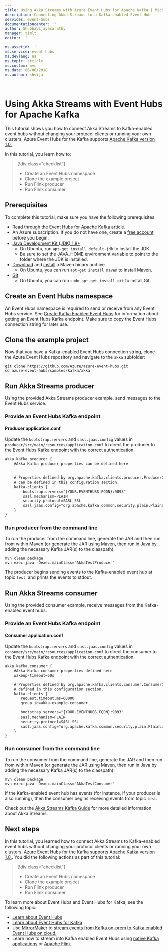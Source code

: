 ```yaml
---
title: Using Akka Streams with Azure Event Hubs for Apache Kafka | Microsoft Docs
description: Connecting Akka Streams to a Kafka enabled Event Hub
services: event-hubs
documentationcenter: ''
author: ShubhaVijayasarathy
manager: timlt
editor: ''

ms.assetid: ''
ms.service: event-hubs
ms.devlang: na
ms.topic: article
ms.custom: mvc
ms.date: 06/06/2018
ms.author: shvija

---
```


# Using Akka Streams with Event Hubs for Apache Kafka
This tutorial shows you how to connect Akka Streams to Kafka-enabled event hubs without changing your protocol clients or running your own clusters. Azure Event Hubs for the Kafka supports [Apache Kafka version 1.0.](https://kafka.apache.org/10/documentation.html)

In this tutorial, you learn how to:
> [!div class="checklist"]
> * Create an Event Hubs namespace
> * Clone the example project
> * Run Flink producer 
> * Run Flink consumer

## Prerequisites

To complete this tutorial, make sure you have the following prerequisites:

* Read through the [Event Hubs for Apache Kafka](event-hubs-for-kafka-ecosystem-overview.md) article. 
* An Azure subscription. If you do not have one, create a [free account](https://azure.microsoft.com/free/?ref=microsoft.com&utm_source=microsoft.com&utm_medium=docs&utm_campaign=visualstudio) before you begin.
* [Java Development Kit (JDK) 1.8+](http://www.oracle.com/technetwork/java/javase/downloads/index.html)
    * On Ubuntu, run `apt-get install default-jdk` to install the JDK.
    * Be sure to set the JAVA_HOME environment variable to point to the folder where the JDK is installed.
* [Download](http://maven.apache.org/download.cgi) and [install](http://maven.apache.org/install.html) a Maven binary archive
    * On Ubuntu, you can run `apt-get install maven` to install Maven.
* [Git](https://www.git-scm.com/downloads)
    * On Ubuntu, you can run `sudo apt-get install git` to install Git.

## Create an Event Hubs namespace

An Event Hubs namespace is required to send or receive from any Event Hubs service. See [Create Kafka Enabled Event Hubs](event-hubs-create-kafka-enabled.md) for information about getting an Event Hubs Kafka endpoint. Make sure to copy the Event Hubs connection string for later use.

## Clone the example project

Now that you have a Kafka-enabled Event Hubs connection string, clone the Azure Event Hubs repository and navigate to the `akka` subfolder:

```shell
git clone https://github.com/Azure/azure-event-hubs.git
cd azure-event-hubs/samples/kafka/akka
```

## Run Akka Streams producer

Using the provided Akka Streams producer example, send messages to the Event Hubs service.

### Provide an Event Hubs Kafka endpoint

#### Producer application.conf

Update the `bootstrap.servers` and `sasl.jaas.config` values in `producer/src/main/resources/application.conf` to direct the producer to the Event Hubs Kafka endpoint with the correct authentication.

```xml
akka.kafka.producer {
    #Akka Kafka producer properties can be defined here


    # Properties defined by org.apache.kafka.clients.producer.ProducerConfig
    # can be defined in this configuration section.
    kafka-clients {
        bootstrap.servers="{YOUR.EVENTHUBS.FQDN}:9093"
        sasl.mechanism=PLAIN
        security.protocol=SASL_SSL
        sasl.jaas.config="org.apache.kafka.common.security.plain.PlainLoginModule required username=\"$ConnectionString\" password=\"{YOUR.EVENTHUBS.CONNECTION.STRING}\";"
    }
}
```

### Run producer from the command line

To run the producer from the command line, generate the JAR and then run from within Maven (or generate the JAR using Maven, then run in Java by adding the necessary Kafka JAR(s) to the classpath):

```shell
mvn clean package
mvn exec:java -Dexec.mainClass="AkkaTestProducer"
```

The producer begins sending events to the Kafka-enabled event hub at topic `test`, and prints the events to stdout.

## Run Akka Streams consumer

Using the provided consumer example, receive messages from the Kafka-enabled event hubs.

### Provide an Event Hubs Kafka endpoint

#### Consumer application.conf

Update the `bootstrap.servers` and `sasl.jaas.config` values in `consumer/src/main/resources/application.conf` to direct the consumer to the Event Hubs Kafka endpoint with the correct authentication.

```xml
akka.kafka.consumer {
    #Akka Kafka consumer properties defined here
    wakeup-timeout=60s

    # Properties defined by org.apache.kafka.clients.consumer.ConsumerConfig
    # defined in this configuration section.
    kafka-clients {
       request.timeout.ms=60000
       group.id=akka-example-consumer

       bootstrap.servers="{YOUR.EVENTHUBS.FQDN}:9093"
       sasl.mechanism=PLAIN
       security.protocol=SASL_SSL
       sasl.jaas.config="org.apache.kafka.common.security.plain.PlainLoginModule required username=\"$ConnectionString\" password=\"{YOUR.EVENTHUBS.CONNECTION.STRING}\";"
    }
}
```

### Run consumer from the command line

To run the consumer from the command line, generate the JAR and then run from within Maven (or generate the JAR using Maven, then run in Java by adding the necessary Kafka JAR(s) to the classpath):

```shell
mvn clean package
mvn exec:java -Dexec.mainClass="AkkaTestConsumer"
```

If the Kafka-enabled event hub has events (for instance, if your producer is also running), then the consumer begins receiving events from topic `test`. 

Check out the [Akka Streams Kafka Guide](https://doc.akka.io/docs/akka-stream-kafka/current/home.html) for more detailed information about Akka Streams.

## Next steps
In this tutorial, you learned how to connect Akka Streams to Kafka-enabled event hubs without changing your protocol clients or running your own clusters. Azure Event Hubs for the Kafka supports [Apache Kafka version 1.0.](https://kafka.apache.org/10/documentation.html). You did the following actions as part of this tutorial: 

> [!div class="checklist"]
> * Create an Event Hubs namespace
> * Clone the example project
> * Run Flink producer 
> * Run Flink consumer

To learn more about Event Hubs and Event Hubs for Kafka, see the following topic:  

* [Learn about Event Hubs](event-hubs-what-is-event-hubs.md)
* [Learn about Event Hubs for Kafka](event-hubs-for-kafka-ecosystem-overview.md)
* Use [MirrorMaker](https://cwiki.apache.org/confluence/pages/viewpage.action?pageId=27846330) to [stream events from Kafka on-prem to Kafka enabled Event Hubs on cloud.](event-hubs-kafka-mirror-maker-tutorial.md)
* Learn how to stream into Kafka enabled Event Hubs using [native Kafka applications](event-hubs-quickstart-kafka-enabled-event-hubs.md) or [Apache Flink](event-hubs-kafka-flink-tutorial.md)
